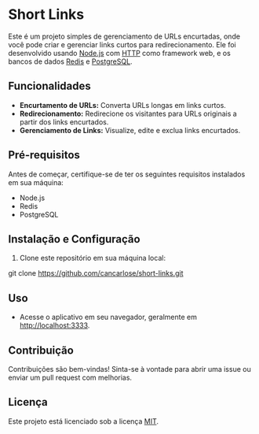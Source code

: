 # Short Links

Este é um projeto simples de gerenciamento de URLs encurtadas, onde você pode criar e gerenciar links curtos para redirecionamento. Ele foi desenvolvido usando [Node.js](https://nodejs.org) com [HTTP](https://developer.mozilla.org/pt-BR/docs/Web/HTTP) como framework web, e os bancos de dados [Redis](https://redis.io) e [PostgreSQL](https://www.postgresql.org).

## Funcionalidades

- **Encurtamento de URLs:** Converta URLs longas em links curtos.
- **Redirecionamento:** Redirecione os visitantes para URLs originais a partir dos links encurtados.
- **Gerenciamento de Links:** Visualize, edite e exclua links encurtados.

## Pré-requisitos

Antes de começar, certifique-se de ter os seguintes requisitos instalados em sua máquina:

- Node.js
- Redis
- PostgreSQL

## Instalação e Configuração

1. Clone este repositório em sua máquina local:

git clone https://github.com/cancarlose/short-links.git

## Uso

- Acesse o aplicativo em seu navegador, geralmente em [http://localhost:3333](http://localhost:3333).

## Contribuição

Contribuições são bem-vindas! Sinta-se à vontade para abrir uma issue ou enviar um pull request com melhorias.

## Licença

Este projeto está licenciado sob a licença [MIT](https://github.com/cancarlose/short-links/blob/main/LICENSE).